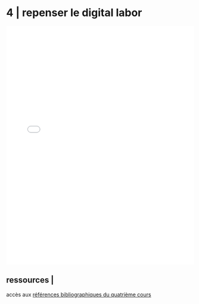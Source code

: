 <h1>4 | repenser le digital labor</h1>
<iframe src="./media/cours4.pdf" width="100%" height="640" frameborder="0"></iframe>
<p></p>
<h2>ressources |</h2>
<p></p>
<p>accès aux <a href="https://drive.google.com/drive/folders/1LQ1YSbyhItRroiOLyWsWH3gbHBn4Ojwe">références bibliographiques du quatrième cours</a></p>

